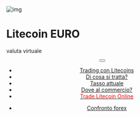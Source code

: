 <div class="jumbotron" markdown="1">

![img]({{img-url}}litecoin.png)

# Litecoin EURO

valuta virtuale 

</div>
<header class="navbar navbar-static-top navbar-inverse navbar-sticky" id="top" role="banner">
  <div class="container">
    <div class="navbar-header">
      <button class="navbar-toggle collapsed" type="button" data-toggle="collapse" data-target=".navbar-collapse">
        <span class="icon-bar"></span>
        <span class="icon-bar"></span>
        <span class="icon-bar"></span>
      </button>
    </div>
    <nav class="navbar-collapse collapse" role="navigation" style="height: 1px;" id="scrollpsy">
      <ul class="nav navbar-nav">
        <li class="active">
          <a href="#top">Trading con Litecoins</a>
        </li>
        <li>
          <a href="#section-1">Di cosa si tratta?</a>
        </li>
        <li>
          <a href="#section-2">Tasso attuale </a>
        </li>
        <li>
          <a href="#section-3">Dove al commercio?</a>
        </li>
          <li>
          <a href="http://blog.forexsrovnavac.cz/bitcoinen"><span style="color: red;">Trade Litecoin Online</span></a>
        </li>
      </ul>
      <ul class="nav navbar-nav navbar-right">
        <li>
          <a href="{{url}}">Confronto <i class="fa fa-bar-chart-o"></i> forex</a>
        </li>
      </ul>
    </nav>
  </div>
</header>